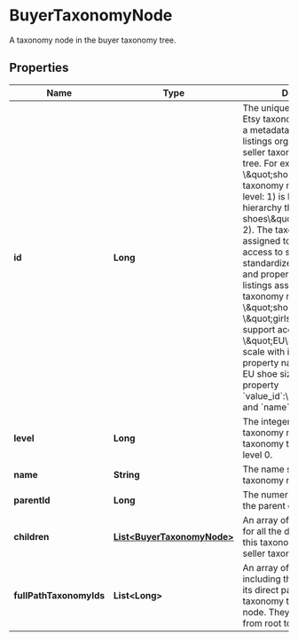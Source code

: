 

# BuyerTaxonomyNode

A taxonomy node in the buyer taxonomy tree.

## Properties

Name | Type | Description | Notes
------------ | ------------- | ------------- | -------------
**id** | **Long** | The unique numeric ID of an Etsy taxonomy node, which is a metadata category for listings organized into the seller taxonomy hierarchy tree. For example, the \\\&quot;shoes\\\&quot; taxonomy node (ID: 1429, level: 1) is higher in the hierarchy than \\\&quot;girls&#39; shoes\\\&quot; (ID: 1440, level: 2). The taxonomy nodes assigned to a listing support access to specific standardized product scales and properties. For example, listings assigned the taxonomy nodes \\\&quot;shoes\\\&quot; or \\\&quot;girls&#39; shoes\\\&quot; support access to the \\\&quot;EU\\\&quot; shoe size scale with its associated property names and IDs for EU shoe sizes, such as property &#x60;value_id&#x60;:\\\&quot;1394\\\&quot;, and &#x60;name&#x60;:\\\&quot;38\\\&quot;. |  [optional]
**level** | **Long** | The integer depth of this taxonomy node in the seller taxonomy tree, with roots at level 0. |  [optional]
**name** | **String** | The name string for this taxonomy node. |  [optional]
**parentId** | **Long** | The numeric taxonomy ID of the parent of this node. |  [optional]
**children** | [**List&lt;BuyerTaxonomyNode&gt;**](BuyerTaxonomyNode.md) | An array of taxonomy nodes for all the direct children of this taxonomy node in the seller taxonomy tree. |  [optional]
**fullPathTaxonomyIds** | **List&lt;Long&gt;** | An array of &#x60;taxonomy_id&#x60;s including this node and all of its direct parents in the seller taxonomy tree up to a root node. They are listed in order from root to leaf. |  [optional]



